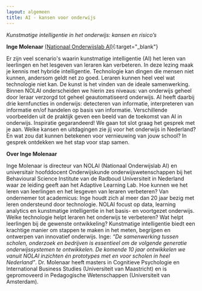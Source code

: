 ```yaml
---
layout: algemeen
title: AI - kansen voor onderwijs
---
```


*Kunstmatige intelligentie in het onderwijs: kansen en risico’s* 

**Inge Molenaar** [(Nationaal Onderwijslab AI)](https://www.ru.nl/nolai){:target="_blank"}

Er zijn veel scenario's waarin kunstmatige intelligentie (AI) het leren van
leerlingen en het lesgeven van leraren kan verbeteren. In deze lezing maak je
kennis met hybride intelligentie. Technologie kan dingen die mensen niet
kunnen, andersom geldt net zo goed. Leraren kunnen heel veel wat technologie
niet kan. De kunst is het vinden van de ideale samenwerking.  Binnen NOLAI
onderscheiden we hierin zes niveaus: van onderwijs geheel door leraar verzorgd
tot geheel geautomatiseerd onderwijs. AI heeft daarbij drie kernfuncties in
onderwijs: detecteren van informatie, interpreteren van informatie en/of
handelen op basis van informatie. Verschillende voorbeelden uit de praktijk
geven een beeld van de toekomst van AI in onderwijs. Inspiratie gegarandeerd!
We gaan tot slot graag het gesprek met je aan. Welke kansen en uitdagingen zie
jij voor het onderwijs in Nederland? En wat zou dat kunnen betekenen voor
vernieuwing van jouw school?  In gesprek ontdekken we het stap voor stap
samen.

**Over Inge Molenaar**

Inge Molenaar is directeur van NOLAI (Nationaal Onderwijslab AI) en
universitair hoofddocent Onderwijskunde onderwijswetenschappen bij het
Behavioural Science Institute van de Radboud Universiteit in Nederland waar ze
leiding geeft aan het Adaptive Learning Lab. Hoe kunnen we het leren van
leerlingen en het lesgeven van leraren verbeteren? Van ondernemer tot
academicus: Inge houdt zich al meer dan 20 jaar bezig met leren ondersteund
door technologie. NOLAI focust op data, learning analytics en kunstmatige
intelligentie in het basis- en voortgezet onderwijs. Welke technologie helpt
leraren het onderwijs te verbeteren? Wat helpt leerlingen bij de gewenste
ontwikkeling? Kunstmatige intelligentie biedt een krachtige manier om stappen
te maken in het meten, begrijpen en ontwerpen van innovatief onderwijs. Inge:
*“De samenwerking tussen scholen, onderzoek en bedrijven is essentieel om de
volgende generatie onderwijssystemen te ontwikkelen. De komende 10 jaar
ontwikkelen we vanuit NOLAI inzichten én prototypes met en voor scholen in
heel Nederland”*. Dr. Molenaar heeft masters in Cognitieve Psychologie en
International Business Studies (Universiteit van Maastricht) en is
gepromoveerd in Pedagogische Wetenschappen (Universiteit van Amsterdam).
